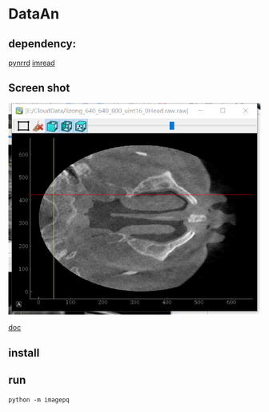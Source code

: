 # DataAn

## dependency:

[pynrrd](https://github.com/mhe/pynrrd)
[imread](https://github.com/luispedro/imread)

## Screen shot

![screenshot](./doc/ct-slice.png)

[doc](https://imagepq.readthedocs.io/en/latest/)

## install

## run
```
python -m imagepq
```